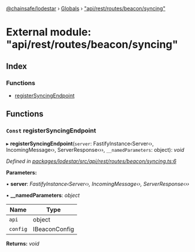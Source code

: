 [@chainsafe/lodestar](../README.md) › [Globals](../globals.md) › ["api/rest/routes/beacon/syncing"](_api_rest_routes_beacon_syncing_.md)

# External module: "api/rest/routes/beacon/syncing"

## Index

### Functions

* [registerSyncingEndpoint](_api_rest_routes_beacon_syncing_.md#const-registersyncingendpoint)

## Functions

### `Const` registerSyncingEndpoint

▸ **registerSyncingEndpoint**(`server`: FastifyInstance‹Server‹›, IncomingMessage‹›, ServerResponse‹››, `__namedParameters`: object): *void*

*Defined in [packages/lodestar/src/api/rest/routes/beacon/syncing.ts:6](https://github.com/ChainSafe/lodestar/blob/b6353573c/packages/lodestar/src/api/rest/routes/beacon/syncing.ts#L6)*

**Parameters:**

▪ **server**: *FastifyInstance‹Server‹›, IncomingMessage‹›, ServerResponse‹››*

▪ **__namedParameters**: *object*

Name | Type |
------ | ------ |
`api` | object |
`config` | IBeaconConfig |

**Returns:** *void*
